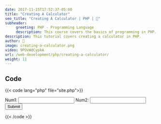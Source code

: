 ```yaml
---
date: 2017-11-15T17:52:37-05:00
title: "Creating A Calculator"
seo_title: "Creating A Calculator | PHP | 🦒"
subheader:
     greeting: PHP - Programming Language
     description: This course covers the basics of programming in PHP. Work your way through the videos/articles and I'll teach you everything you need to know to start your programming journey!
description: This tutorial covers creating a calculator in PHP.
author: 🦒
image: creating-a-calculator.png
video: 9POvWdCypkA
url: /web-development/php/creating-a-calculator/
weight: 11
---
```


## Code

{{< code lang="php" file="site.php">}}
<form action="site.php" method="GET">
     Num1: <input type="number" name="num1">
     Num2: <input type="number" name="num2">
     <input type="submit">
</form>

<?php
     $num1 = $_GET["num1"];
     $num2 = $_GET["num2"];
     echo $num1 + $num2;
?>
{{< /code >}}